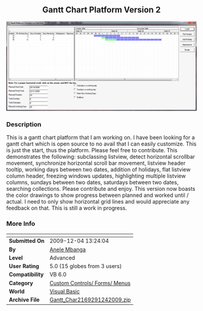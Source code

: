 ﻿<div align="center">

## Gantt Chart Platform Version 2

<img src="PIC20091241540134301.gif">
</div>

### Description

This is a gantt chart platform that I am working on. I have been looking for a gantt chart which is open source to no avail that I can easily customize. This is just the start, thus the platform. Please feel free to contribute. This demonstrates the following: subclassing listview, detect horizontal scrollbar movement, synchronize horizontal scroll bar movement, listview header tooltip, working days between two dates, addition of holidays, flat listview column header, freezing windows updates, highlighting multiple listview columns, sundays between two dates, saturdays between two dates, searching collections. Please contribute and enjoy. This version now boasts the color drawings to show progress between planned and worked until / actual. I need to only show horizontal grid lines and would appreciate any feedback on that. This is still a work in progress.
 
### More Info
 


<span>             |<span>
---                |---
**Submitted On**   |2009-12-04 13:24:04
**By**             |[Anele Mbanga](https://github.com/Planet-Source-Code/PSCIndex/blob/master/ByAuthor/anele-mbanga.md)
**Level**          |Advanced
**User Rating**    |5.0 (15 globes from 3 users)
**Compatibility**  |VB 6\.0
**Category**       |[Custom Controls/ Forms/  Menus](https://github.com/Planet-Source-Code/PSCIndex/blob/master/ByCategory/custom-controls-forms-menus__1-4.md)
**World**          |[Visual Basic](https://github.com/Planet-Source-Code/PSCIndex/blob/master/ByWorld/visual-basic.md)
**Archive File**   |[Gantt\_Char2169291242009\.zip](https://github.com/Planet-Source-Code/anele-mbanga-gantt-chart-platform-version-2__1-72651/archive/master.zip)








